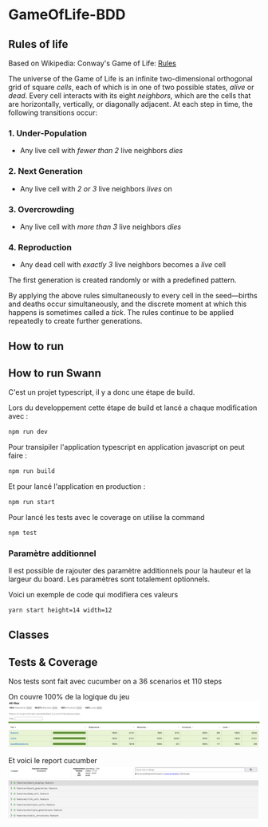 # GameOfLife-BDD

## Rules of life

Based on Wikipedia: Conway's Game of Life: [Rules](http://en.wikipedia.org/wiki/Conway%27s_Game_of_Life#Rules)

The universe of the Game of Life is an infinite two-dimensional orthogonal grid of square _cells_, each of which is in one of two possible states, _alive_ or _dead_. Every cell interacts with its eight _neighbors_, which are the cells that are horizontally, vertically, or diagonally adjacent. At each step in time, the following transitions occur:

### 1. Under-Population

-   Any live cell with _fewer than 2_ live neighbors _dies_

### 2. Next Generation

-   Any live cell with _2 or 3_ live neighbors _lives_ on

### 3. Overcrowding

-   Any live cell with _more than 3_ live neighbors _dies_

### 4. Reproduction

-   Any dead cell with _exactly 3_ live neighbors becomes a _live_ cell

The first generation is created randomly or with a predefined pattern.

By applying the above rules simultaneously to every cell in the seed—births and deaths occur simultaneously, and the discrete moment at which this happens is sometimes called a _tick_. The rules continue to be applied repeatedly to create further generations.

## How to run

## How to run Swann

C'est un projet typescript, il y a donc une étape de build.

Lors du developpement cette étape de build et lancé a chaque modification avec :

```zsh
npm run dev
```

Pour transipiler l'application typescript en application javascript on peut faire :

```zsh
npm run build
```

Et pour lancé l'application en production :

```zsh
npm run start
```

Pour lancé les tests avec le coverage on utilise la command

```zsh
npm test
```

### Paramètre additionnel

Il est possible de rajouter des paramètre additionnels pour la hauteur et la largeur du board. Les paramètres sont totalement optionnels.

Voici un exemple de code qui modifiera ces valeurs

```zsh
yarn start height=14 width=12
```

## Classes

## Tests & Coverage

Nos tests sont fait avec cucumber on a 36 scenarios et 110 steps

On couvre 100% de la logique du jeu
![test coverage](./docs/coverage.png)

Et voici le report cucumber
![cucumber report](./docs/cucumber-report.png)
